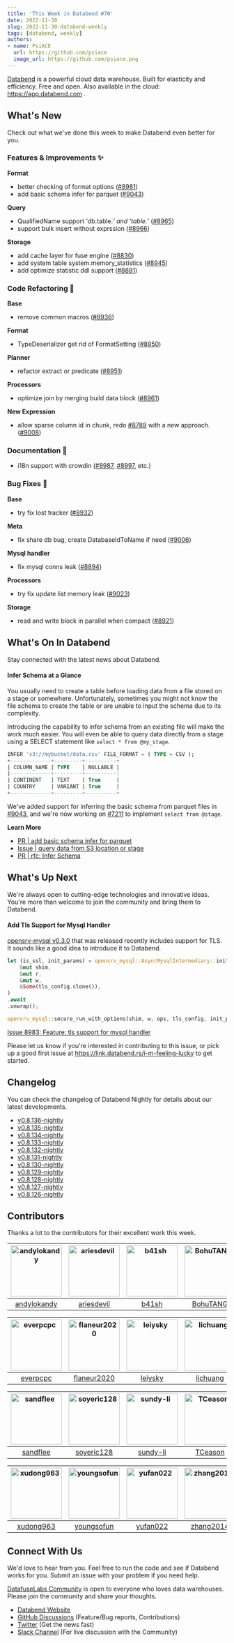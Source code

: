 ```yaml
---
title: 'This Week in Databend #70'
date: 2022-11-30
slug: 2022-11-30-databend-weekly
tags: [databend, weekly]
authors:
- name: PsiACE
  url: https://github.com/psiace
  image_url: https://github.com/psiace.png
---
```


[Databend](https://github.com/datafuselabs/databend) is a powerful cloud data warehouse. Built for elasticity and efficiency. Free and open. Also available in the cloud: <https://app.databend.com> .

## What's New

Check out what we've done this week to make Databend even better for you.

### Features & Improvements :sparkles:

**Format**

- better checking of format options ([#8981](https://github.com/datafuselabs/databend/pull/8981))
- add basic schema infer for parquet ([#9043](https://github.com/datafuselabs/databend/pull/9043))

**Query**

- QualifiedName support 'db.table.*' and 'table.*' ([#8965](https://github.com/datafuselabs/databend/pull/8965))
- support bulk insert without exprssion ([#8966](https://github.com/datafuselabs/databend/pull/8966))

**Storage**

- add cache layer for fuse engine ([#8830](https://github.com/datafuselabs/databend/pull/8830))
- add system table system.memory_statistics ([#8945](https://github.com/datafuselabs/databend/pull/8945))
- add optimize statistic ddl support ([#8891](https://github.com/datafuselabs/databend/pull/8891))

### Code Refactoring :tada:

**Base**

- remove common macros ([#8936](https://github.com/datafuselabs/databend/pull/8936))

**Format**

- TypeDeserializer get rid of FormatSetting ([#8950](https://github.com/datafuselabs/databend/pull/8950))

**Planner**

- refactor extract or predicate ([#8951](https://github.com/datafuselabs/databend/pull/8951))

**Processors**

- optimize join by merging build data block ([#8961](https://github.com/datafuselabs/databend/pull/8961))

**New Expression**

- allow sparse column id in chunk, redo [#8789](https://github.com/datafuselabs/databend/pull/8789) with a new approach. ([#9008](https://github.com/datafuselabs/databend/pull/9008))

### Documentation :notebook_with_decorative_cover:

- i18n support with crowdin ([#8987](https://github.com/datafuselabs/databend/pull/8987), [#8997](https://github.com/datafuselabs/databend/pull/8997), etc.)

### Bug Fixes :wrench:

**Base**

- try fix lost tracker ([#8932](https://github.com/datafuselabs/databend/pull/8932))

**Meta**

- fix share db bug, create DatabaseIdToName if need ([#9006](https://github.com/datafuselabs/databend/pull/9006))

**Mysql handler**

- fix mysql conns leak ([#8894](https://github.com/datafuselabs/databend/pull/8894))

**Processors**

- try fix update list memory leak ([#9023](https://github.com/datafuselabs/databend/pull/9023))

**Storage**

- read and write block in parallel when compact ([#8921](https://github.com/datafuselabs/databend/pull/8921))

## What's On In Databend

Stay connected with the latest news about Databend.

#### Infer Schema at a Glance

You usually need to create a table before loading data from a file stored on a stage or somewhere. Unfortunately, sometimes you might not know the file schema to create the table or are unable to input the schema due to its complexity. 

Introducing the capability to infer schema from an existing file will make the work much easier. You will even be able to query data directly from a stage using a SELECT statement like `select * from @my_stage`.

```sql
INFER 's3://mybucket/data.csv' FILE_FORMAT = ( TYPE = CSV );
+-------------+---------+----------+
| COLUMN_NAME | TYPE    | NULLABLE |
|-------------+---------+----------|
| CONTINENT   | TEXT    | True     |
| COUNTRY     | VARIANT | True     |
+-------------+---------+----------+
```

We've added support for inferring the basic schema from parquet files in [#9043](https://github.com/datafuselabs/databend/pull/9043), and we're now working on [#7211](https://github.com/datafuselabs/databend/issues/7211) to implement `select from @stage`.

**Learn More**

- [PR | add basic schema infer for parquet](https://github.com/datafuselabs/databend/pull/9043)
- [Issue | query data from S3 location or stage](https://github.com/datafuselabs/databend/pull/7211)
- [PR | rfc: Infer Schema](https://github.com/datafuselabs/databend/pull/8645)

## What's Up Next

We're always open to cutting-edge technologies and innovative ideas. You're more than welcome to join the community and bring them to Databend.

#### Add Tls Support for Mysql Handler

[opensrv-mysql v0.3.0](https://github.com/datafuselabs/opensrv/discussions/35) that was released recently includes support for TLS. It sounds like a good idea to introduce it to Databend.

```rust
let (is_ssl, init_params) = opensrv_mysql::AsyncMysqlIntermediary::init_before_ssl(
    &mut shim,
    &mut r,
    &mut w,
    &Some(tls_config.clone()),
)
.await
.unwrap();

opensrv_mysql::secure_run_with_options(shim, w, ops, tls_config, init_params).await
```

[Issue 8983: Feature: tls support for mysql handler](https://github.com/datafuselabs/databend/issues/8983)

Please let us know if you're interested in contributing to this issue, or pick up a good first issue at <https://link.databend.rs/i-m-feeling-lucky> to get started.

## Changelog

You can check the changelog of Databend Nightly for details about our latest developments.

- [v0.8.136-nightly](https://github.com/datafuselabs/databend/releases/tag/v0.8.136-nightly)
- [v0.8.135-nightly](https://github.com/datafuselabs/databend/releases/tag/v0.8.135-nightly)
- [v0.8.134-nightly](https://github.com/datafuselabs/databend/releases/tag/v0.8.134-nightly)
- [v0.8.133-nightly](https://github.com/datafuselabs/databend/releases/tag/v0.8.133-nightly)
- [v0.8.132-nightly](https://github.com/datafuselabs/databend/releases/tag/v0.8.132-nightly)
- [v0.8.131-nightly](https://github.com/datafuselabs/databend/releases/tag/v0.8.131-nightly)
- [v0.8.130-nightly](https://github.com/datafuselabs/databend/releases/tag/v0.8.130-nightly)
- [v0.8.129-nightly](https://github.com/datafuselabs/databend/releases/tag/v0.8.129-nightly)
- [v0.8.128-nightly](https://github.com/datafuselabs/databend/releases/tag/v0.8.128-nightly)
- [v0.8.127-nightly](https://github.com/datafuselabs/databend/releases/tag/v0.8.127-nightly)
- [v0.8.126-nightly](https://github.com/datafuselabs/databend/releases/tag/v0.8.126-nightly)

## Contributors

Thanks a lot to the contributors for their excellent work this week.

[<img alt="andylokandy" src="https://avatars.githubusercontent.com/u/9637710?v=4&s=117" width="117" />](https://github.com/andylokandy) |[<img alt="ariesdevil" src="https://avatars.githubusercontent.com/u/7812909?v=4&s=117" width="117" />](https://github.com/ariesdevil) |[<img alt="b41sh" src="https://avatars.githubusercontent.com/u/1070352?v=4&s=117" width="117" />](https://github.com/b41sh) |[<img alt="BohuTANG" src="https://avatars.githubusercontent.com/u/172204?v=4&s=117" width="117" />](https://github.com/BohuTANG) |[<img alt="dantengsky" src="https://avatars.githubusercontent.com/u/22081156?v=4&s=117" width="117" />](https://github.com/dantengsky) |[<img alt="drmingdrmer" src="https://avatars.githubusercontent.com/u/44069?v=4&s=117" width="117" />](https://github.com/drmingdrmer) |
:---: |:---: |:---: |:---: |:---: |:---: |
[andylokandy](https://github.com/andylokandy) |[ariesdevil](https://github.com/ariesdevil) |[b41sh](https://github.com/b41sh) |[BohuTANG](https://github.com/BohuTANG) |[dantengsky](https://github.com/dantengsky) |[drmingdrmer](https://github.com/drmingdrmer) |

[<img alt="everpcpc" src="https://avatars.githubusercontent.com/u/1808802?v=4&s=117" width="117" />](https://github.com/everpcpc) |[<img alt="flaneur2020" src="https://avatars.githubusercontent.com/u/129800?v=4&s=117" width="117" />](https://github.com/flaneur2020) |[<img alt="leiysky" src="https://avatars.githubusercontent.com/u/22445410?v=4&s=117" width="117" />](https://github.com/leiysky) |[<img alt="lichuang" src="https://avatars.githubusercontent.com/u/1998569?v=4&s=117" width="117" />](https://github.com/lichuang) |[<img alt="mergify[bot]" src="https://avatars.githubusercontent.com/in/10562?v=4&s=117" width="117" />](https://github.com/apps/mergify) |[<img alt="PsiACE" src="https://avatars.githubusercontent.com/u/36896360?v=4&s=117" width="117" />](https://github.com/PsiACE) |
:---: |:---: |:---: |:---: |:---: |:---: |
[everpcpc](https://github.com/everpcpc) |[flaneur2020](https://github.com/flaneur2020) |[leiysky](https://github.com/leiysky) |[lichuang](https://github.com/lichuang) |[mergify[bot]](https://github.com/apps/mergify) |[PsiACE](https://github.com/PsiACE) |

[<img alt="sandflee" src="https://avatars.githubusercontent.com/u/5102100?v=4&s=117" width="117" />](https://github.com/sandflee) |[<img alt="soyeric128" src="https://avatars.githubusercontent.com/u/106025534?v=4&s=117" width="117" />](https://github.com/soyeric128) |[<img alt="sundy-li" src="https://avatars.githubusercontent.com/u/3325189?v=4&s=117" width="117" />](https://github.com/sundy-li) |[<img alt="TCeason" src="https://avatars.githubusercontent.com/u/33082201?v=4&s=117" width="117" />](https://github.com/TCeason) |[<img alt="TracyZYJ" src="https://avatars.githubusercontent.com/u/37072511?v=4&s=117" width="117" />](https://github.com/TracyZYJ) |[<img alt="Xuanwo" src="https://avatars.githubusercontent.com/u/5351546?v=4&s=117" width="117" />](https://github.com/Xuanwo) |
:---: |:---: |:---: |:---: |:---: |:---: |
[sandflee](https://github.com/sandflee) |[soyeric128](https://github.com/soyeric128) |[sundy-li](https://github.com/sundy-li) |[TCeason](https://github.com/TCeason) |[TracyZYJ](https://github.com/TracyZYJ) |[Xuanwo](https://github.com/Xuanwo) |

[<img alt="xudong963" src="https://avatars.githubusercontent.com/u/41979257?v=4&s=117" width="117" />](https://github.com/xudong963) |[<img alt="youngsofun" src="https://avatars.githubusercontent.com/u/5782159?v=4&s=117" width="117" />](https://github.com/youngsofun) |[<img alt="yufan022" src="https://avatars.githubusercontent.com/u/30121694?v=4&s=117" width="117" />](https://github.com/yufan022) |[<img alt="zhang2014" src="https://avatars.githubusercontent.com/u/8087042?v=4&s=117" width="117" />](https://github.com/zhang2014) |[<img alt="zhyass" src="https://avatars.githubusercontent.com/u/34016424?v=4&s=117" width="117" />](https://github.com/zhyass) |
:---: |:---: |:---: |:---: |:---: |
[xudong963](https://github.com/xudong963) |[youngsofun](https://github.com/youngsofun) |[yufan022](https://github.com/yufan022) |[zhang2014](https://github.com/zhang2014) |[zhyass](https://github.com/zhyass) |

## Connect With Us

We'd love to hear from you. Feel free to run the code and see if Databend works for you. Submit an issue with your problem if you need help.

[DatafuseLabs Community](https://github.com/datafuselabs/) is open to everyone who loves data warehouses. Please join the community and share your thoughts.

- [Databend Website](https://databend.rs)
- [GitHub Discussions](https://github.com/datafuselabs/databend/discussions) (Feature/Bug reports, Contributions)
- [Twitter](https://twitter.com/Datafuse_Labs) (Get the news fast)
- [Slack Channel](https://link.databend.rs/join-slack) (For live discussion with the Community)

